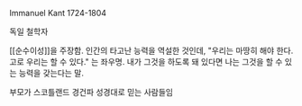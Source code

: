 
Immanuel Kant
1724-1804

독일 철학자

[[순수이성]]을 주장함. 인간의 타고난 능력을 역설한 것인데, "우리는 마땅히 해야 한다. 고로 우리는 할 수 있다." 는 좌우명. 내가 그것을 하도록 돼 있다면 나는 그것을 할 수 있는 능력을 갖는다는 말.

부모가 스코틀랜드 경건파 성경대로 믿는 사람들임
